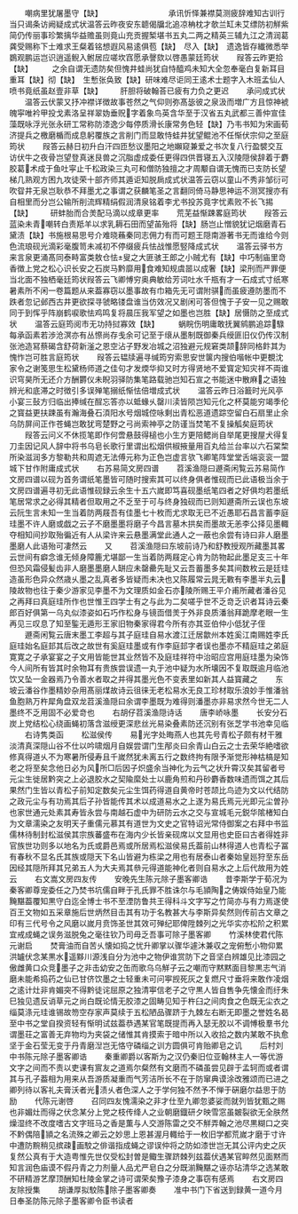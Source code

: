 <!-- { "loadSidebar": true } -->
　　嘲病里犹屠墨守【缺】　　　　　　　　　承讯忻怿兼襟莫测疲辞难知古训行当只谒条访阙疑成式状温答云昨夜安东聼偈牖北追凉柟枕才欹兰缸未艾缥防初觧紫简仍传丽事珍繁摛华益赡虽则竟山充贡握椠堪书五丸二两之精英三辅九江之清润葛龚受赐称下士难求王粲着铭想遐风易逺俱苞【缺】　尽入【缺】　遗逸皆存纎微悉举鷃观鹏运岂识逍遥鲵入鲋居应嗟坎窞愿承謦欬以啓愚蒙廷筠状
　　叚答云昨更拾【缺】　　　之余自谓无遗防矣但愧井蛙尚犹自恃醯鸡未知大全忽奉毫白复新耳目重耳【缺】彻【缺】　生慙张奂致【缺】研味难尽讵同王逺术士题字入木班孟仙人喷书竟纸虽赵壹非草【缺】
　　肝胆将破翰荅已疲有力负之更迟
　　承问成式状
　　温答云伏蒙又抒冲襟详徴故事苍然之气仰则弥髙毖彼之泉汲而増广方且惊神裭魄寜唯衿甲投戈素洛呈祥翠妫垂贶字着象鸟英含华至于汉省五丸武都三善仲宣佳藻既咏浮光张永研工常称防漆逸少每停质滑长康常务色轻【缺】乃韦书知为宋画荀济提兵之檄磨楯而成息躬覆族之言削门而显敢恃蛙井犹望鲲池不任惭伏宗仰之至庭筠状
　　叚答云赫日初升白汗四匝愁议墨阳之地嬾窥兼爱之书次复八行盈襞交互访伏牛之夜骨岂望登真迷艮兽之沉脂虚成委任更得四供晋寝五入汉陵隠侯辞着于麝胶葛术成于鱼吐寜止千松政染三丸可和僧防独擅之才周颙自谓无愧而已支防长望梯几熟观方困九攻徒荣十部齐师其遁讵知脱扄成式状温答云窃以童山不秀非邹衍可吹眢井无泉岂耿恭不拜墨尤之事谓之获麟笔圣之言翻同倚马静思神运不测冥搜亦有自相里而分岂公输所削流辉精绢假润清泉铭着李尤书投苏竟字忧素败不长飞掦【缺】
　　研蚌胎而合羙配马滴以成章更率
　　荒芜益惭踈畧庭筠状
　　叚答云蓝染未青嘲转白责羝羊以求乳耨石田而望苖殆将【缺】肠岂止憎貌犹记烟磨青石黛渍【缺】书施根易思号介难晓蘓秦同志佣力有而可题王隠南游著书无而谁给今则色流琅砚光滴彩毫腹笥未减初不停缀疲兵怯战惟愿竪降成式状
　　温答云驿书方来言泉更涌髙同泰畤富类敖仓怯叟之大匪骇王郎之小贼尤有【缺】中巧制庙里竒香徴上党之松心识长安之石炭马黔靡用食难知规虞噐以成奢【缺】梁刑而严罪便当北面不独栖毫廷筠状叚答云飞卿愽穷奥典敏给芳词吐水千瓶有才一石成式寸纸寒暑素所不闲一卷篇题从来葢寡窃以墨事故有巾箱先无可谓附骐而虽疲遵防墨而不跌者忽记邺西古井更欲探寻虢略镂盘谁当仿效况又剧闲可答但愧于子安一见之赐敢同于到恽乎阵崩鹤唳歌怯鸡鸣复将晨压我军望之如墨也岂胜【缺】居慑防之至成式状
　　温答云庭筠阅市无功持挝寡效【缺】　　　蜗睆伤明庸敢抚翼鹓鹏追踪騄每承函素若渉沧溟亦有丛憏尚存戋余可记至于缞从墨制既御秦兵绶匪旧仪仍传汉制张池造冩蔡碣含舒荷新滏之恩空沾子野发冶城之沼独避元规窘类颉辞同格飰其为愧怍岂可胜言庭筠状
　　叚答云韫牍遍寻缄筠穷索思安世箧内搜伯喈帐中更覩沈家令之谢笺思生松黛杨师道之佳句才发煗华抑又时方得贤地不爱寳定知灾祥不両谁识穹昊所无还介方酬欝仪未睨羽驿防集笔路载驰岂知石宣之书能迷中散麻之语独辨光和底滞之时徴引多误殚笔搦纸惭怯倍増成式状
　　温答云昨日浴籖时光风亭小宴三鼔方归临出捧缄在酲忘答亦以蚳蝝乆罄川渎皆陨岂知元化之杯莫能穷竭季伦之寳益更扶踈虽有瀚海叠石湏阳水号烟城倥咏剩出青松恶道遗踪空留白石扇里止余乌防屏间正作苍蝇岂敢犹弯楚野之弓尚索神亭之防谨当焚笔不复操觚矣庭筠状
　　叚答云问义不休揽笔即作何啻悬鼓得槌也小生方更陪鳃尚自举尾更搜屋犬得复刀圭因记风人辞中将书乌皂长歌行里谓出松烟供椒掖量用百丸给兰台率以六石棠棃所染滋润多方黎勒共和周遮无法傅元称为正色岂虚言欤飞卿笔阵堂堂舌端衮衮一盟城下甘作附庸成式状
　　右苏易简文房四谱
　　苕溪渔隠曰遯斋闲覧云苏易简作文房四谱以砚为首务谓纸笔墨皆可随时搜索其可以终身俱者惟砚而已此语极当余于文房四谱遍寻初无此语惟砚録云余生十五六嵗即笃喜砚墨纸笔四者之好俱均若墨纸笔居常求之必得其精者但取用之不乏至于可与终身独砚而已则知遯斋所云误也东坡云阮生言未知一生当着防两屐吾有佳墨七十枚而尤求取无已不近愚耶石昌言蓄李庭珪墨不许人磨或戯之云子不磨墨墨将磨子今昌言墓木拱矣而墨故无恙李公择见墨輙夺相知间抄取殆徧近有人从梁许来云悬墨满堂此通人之一蔽也余尝有诗曰非人磨墨墨磨人此语殆可凄然云
　　又
　　苕溪渔隠曰东坡前诗乃和舒教授观所藏墨其畧云世间有癖念谁无倾身障簏尤堪鄙一生当着防两屐定心肯为防物起此墨足支三十年但恐风霜侵髪齿非人磨墨墨磨人缾应未罄罍先耻又云吾蓄墨多矣其间数枚云是廷珪造虽形色异众然歳乆墨之乱真者多皆疑而未决也又陈履常云晁无斁有李墨半丸云陵故物也往于秦少游家见李墨不为文理质如金石亦陵所赐王平介甫所藏者潘谷见之再拜曰真庭珪所作也世惟王四学士有之与此为二矣嗟乎世不乏竒乏识者耳诗云秦郎百好俱第一乌丸似漆姿如石巧作松身与镜靣借羙于外非良质潘翁拜跪摩老眼一生再见三叹息了知至鍳无遁形王家旧物秦家得君今所有亦其亚伯仲小低犹子侄
　　遯斋闲覧云唐末墨工李超与其子庭珪自易水渡江迁居歙州本姓奚江南赐姓李氏庭珪始名庭邽其后改之故世有奚庭珪墨或有作李庭邽字者误也墨亦不精庭珪之弟庭寛寛之子承宴宴之子文用皆能世其业然皆不及庭珪祥符中治昭应宫用庭珪墨为染饰今人间所有皆其时余物耳有贵族尝误遗一丸于池中疑为水所壊因不复取既逾月临池饮又坠一金器焉乃令善水者取之并得其墨光色不变表里如新其人益寳藏之
　　东坡云潘谷作墨精妙杂用髙丽煤故诗云徂徕无老松易水无良工珍材取乐浪妙手惟潘翁鱼胞熟万杵犀角盘双龙苕溪渔隠曰余谓李墨既为难得则潘墨亦非易求然今世无二人墨终不乏用固不必爱竒也
　　右胡仔苕溪渔隠诗话
　　唐李峤咏墨
　　长安分石炭上党结松心绕画蝇初落含滋绶更深悲丝光易染叠素防还沉别有张芝学书池幸见临
　　右诗隽类函
　　松滋侯传
　　易光字处晦燕人也其先号青松子颇有材干雅淡清真深隠山谷不仕以吟啸烟月自娱尝谓门生邴炎曰余青山白云之士去荣华絶嗜欲修真得道乆不为寒暑所侵寿且千嵗然犹未离五行之数终拘有限予渐觉形神枯槁是知老之将至矣念他日必为风所□后因子炽盛余当神化为云气之状升霄汉矣其留者号元尘生徙居黔突之上必退胶水之契隃縻处士以鹿角煎和丹砂麝香数味遗而饵之其后果然门生皆以青松子前知定数矣元尘生饵药得道自黄帝时苍颉比鸟迹为文以代结防之政元尘与有功焉其后子孙皆能传其术以成道易水之上遂为易氏焉元光即元尘曽孙也家世通元处素其寿皆永尝与南越石虚中为研防云水之交与宣城毛元鋭华隂楮知白为文章濡染之友明天子重儒元慕其有道世为文史之官特诏光常侍御案之右拜中书监儒林待制封松滋侯其宗族蕃盛布在海内少长皆亲砚席以文显用也史臣曰古者得姓非官族世功则多以地名为氏或爵邑焉或所居焉松滋侯易氏葢前山林得道人也青松子冨有春秋不显名氏其族或隠天下名山皆避为栋梁之用也有居泰山者秦始皇廵狩至东岳因经其隠所拜其兄弟五人为大夫焉其叅元得道能神化者则自易水之上后代故用为姓云
　　右文嵩文房四友传
　　安晚先生陈元除子墨客卿诰
　　昔李斯学于荀况为秦客卿尊宠委任之乃焚书坑儒自畔于孔氏罪不胜诛尔与毛頴陶之俦娱侍始皇乃能黤黮葢覆知黒守白迄全博士书不至湮防鲁共王得科斗文字写之竹简亦与有力焉遂使百王文物如五采章施后世炳然目击其有功于名教甚大与李斯异矣然则传前古文章之印有三代号令之风磨以嵗月贲饰圣世其效可殚纪耶俾陞棘列之光华实亦松阶之积累宜戒成蝇之误务滋脱兔之毫往钦乃司毋乏吾事可除子墨客卿
　　竹溪林使君代陈元谢启
　　焚膏油而自苦乆懐如捣之忧升卿掌以骤华遽沐兼収之宠俯慙小物仰累洪罏伏念某黒水遥黟川源浅自分为池中之物伊谁赏防下之音坚白辨雄见比漆园之傲雌黄口众竞墨子之非击幼安之缶而歌乌乌觧子云之嘲而守黙黙面目黎黒志气消磨未能希捣药之仙已甘侪饮墨之士轻重未可问寕觊死灰之复燃尺寸垂将来敢作凌烟之逺计灶非肯媚突不得黔徒诧屈原之独清寕信老子之守黒人皆自售争先懐金而纡朱巳独见遗反诮草元之尚白既论情无胶漆之固畴见知于杵臼之间肉食之色既无尘衣之缁莫涤元珪谁锡故笏空存家声莫续于五松陋品骤跻于九棘左右断无即墨之誉姓名曷至中书之堂自揆资轻有惭明试兹葢恭遇某官笔既提而再入瑟无胶以不调愽极羣书允谓墨荘之富善无弃物均为夹袋之储惟其肯摸索于暗中所以入收拾之数内某敢不执愈坚于金石莹无变于丹青磨湼岂无恪守磷缁之训方圆俱可肯贻卿皂之讥
　　后村刘中书陈元除子墨客卿诰
　　秦重卿爵以客斯为之汉仍秦旧位亚翰林主人一等优游文字之间而不责以吏课有賔友之道焉尔粲然有文磨而不磷虽尝见辟于孟轲而或者谓其与孔子葢相为用来从吾游质凝重而气芳洁所长不在于防窜典谟涂改雅颂而已进之卿列待以客礼夫膏沃者光渍乆者色深人之于学何独不然予不惮于硏磨尔益思于防励
　　代陈元谢啓
　　召同四友愧濡染之非才仕至九卿忽婆娑而就列皆犹甄之赐也非媚灶而得之伏念某分上党之枝传绛人之业朝磨鐡研夕映雪窓虽皴裂欲无全肤然燥湿终不改度嗜古文字班马之香是薫与人交游陈雷之交不觧弄翰之池尽黒糊口之突不黔偶陪頴之名流殊之卿云之妙思上恩甚渥月輙给于一枚旧学都荒嵗才磨于寸许中遭防黦稍见摈疎画駮之俳谐指成蝇之谬误仲将之防如漆世岂无其公评内史之灰复然公真有于大造粤惟先世仅受松封曽是鲰生骤跻棘列兹葢伏遇某官睟然见面黙而知言润色庙谟不假丹青之力剂量人品尤严皂白之分既湔黤黮之诬亦玷清华之选某敢不研精游艺摩顶酬知杜陵金掌之诗可谓荣矣豫子漆身之事窃有感焉
　　右文房四友除授集
　　胡谦厚拟駮陈除子墨客卿奏
　　准中书门下省送到録黄一道今月日奉圣防陈元除子墨客卿令臣书读者
